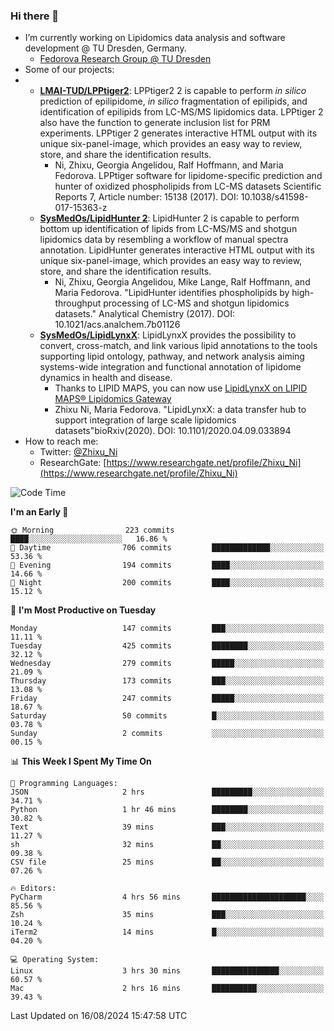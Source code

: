 ### Hi there 👋

- I’m currently working on Lipidomics data analysis and software development @ TU Dresden, Germany.
  + [Fedorova Research Group @ TU Dresden](https://tu-dresden.de/med/mf/zml/forschungsgruppen/fedorova/mitarbeiter-innen-der-fedorova-gruppe)
- Some of our projects:
- + **[LMAI-TUD/LPPtiger2](https://github.com/LMAI-TUD/lpptiger2)**: LPPtiger2 2 is capable to perform *in silico* prediction of epilipidome, *in silico* fragmentation of epilipids, and identification of epilipids from LC-MS/MS lipidomics data. LPPtiger 2 also have the function to generate inclusion list for PRM experiments. LPPtiger 2 generates interactive HTML output with its unique six-panel-image, which provides an easy way to review, store, and share the identification results. 
    * Ni, Zhixu, Georgia Angelidou, Ralf Hoffmann, and Maria Fedorova. LPPtiger software for lipidome-specific prediction and hunter of oxidized phospholipids from LC-MS datasets Scientific Reports 7, Article number: 15138 (2017). DOI: 10.1038/s41598-017-15363-z
  + **[SysMedOs/LipidHunter 2](https://github.com/SysMedOs/lipidhunter)**: LipidHunter 2 is capable to perform bottom up identification of lipids from LC-MS/MS and shotgun lipidomics data by resembling a workflow of manual spectra annotation. LipidHunter generates interactive HTML output with its unique six-panel-image, which provides an easy way to review, store, and share the identification results. 
    * Ni, Zhixu, Georgia Angelidou, Mike Lange, Ralf Hoffmann, and Maria Fedorova. "LipidHunter identifies phospholipids by high-throughput processing of LC-MS and shotgun lipidomics datasets." Analytical Chemistry (2017). DOI: 10.1021/acs.analchem.7b01126
  + **[SysMedOs/LipidLynxX](https://github.com/SysMedOs/LipidLynxX)**: LipidLynxX provides the possibility to convert, cross-match, and link various lipid annotations to the tools supporting lipid ontology, pathway, and network analysis aiming systems-wide integration and functional annotation of lipidome dynamics in health and disease.
    * Thanks to LIPID MAPS, you can now use [LipidLynxX on LIPID MAPS® Lipidomics Gateway](http://lipidmaps.org/lipidlynxx/)
    * Zhixu Ni, Maria Fedorova. "LipidLynxX: a data transfer hub to support integration of large scale lipidomics datasets"bioRxiv(2020). DOI: 10.1101/2020.04.09.033894
- How to reach me:
  + Twitter: [@Zhixu_Ni](https://twitter.com/Zhixu_Ni)
  + ResearchGate: [https://www.researchgate.net/profile/Zhixu_Ni](https://www.researchgate.net/profile/Zhixu_Ni)

<!--START_SECTION:waka-->
![Code Time](http://img.shields.io/badge/Code%20Time-2%2C172%20hrs%2048%20mins-blue)

**I'm an Early 🐤** 

```text
🌞 Morning                223 commits         ████░░░░░░░░░░░░░░░░░░░░░   16.86 % 
🌆 Daytime                706 commits         █████████████░░░░░░░░░░░░   53.36 % 
🌃 Evening                194 commits         ████░░░░░░░░░░░░░░░░░░░░░   14.66 % 
🌙 Night                  200 commits         ████░░░░░░░░░░░░░░░░░░░░░   15.12 % 
```
📅 **I'm Most Productive on Tuesday** 

```text
Monday                   147 commits         ███░░░░░░░░░░░░░░░░░░░░░░   11.11 % 
Tuesday                  425 commits         ████████░░░░░░░░░░░░░░░░░   32.12 % 
Wednesday                279 commits         █████░░░░░░░░░░░░░░░░░░░░   21.09 % 
Thursday                 173 commits         ███░░░░░░░░░░░░░░░░░░░░░░   13.08 % 
Friday                   247 commits         █████░░░░░░░░░░░░░░░░░░░░   18.67 % 
Saturday                 50 commits          █░░░░░░░░░░░░░░░░░░░░░░░░   03.78 % 
Sunday                   2 commits           ░░░░░░░░░░░░░░░░░░░░░░░░░   00.15 % 
```


📊 **This Week I Spent My Time On** 

```text
💬 Programming Languages: 
JSON                     2 hrs               █████████░░░░░░░░░░░░░░░░   34.71 % 
Python                   1 hr 46 mins        ████████░░░░░░░░░░░░░░░░░   30.82 % 
Text                     39 mins             ███░░░░░░░░░░░░░░░░░░░░░░   11.27 % 
sh                       32 mins             ██░░░░░░░░░░░░░░░░░░░░░░░   09.38 % 
CSV file                 25 mins             ██░░░░░░░░░░░░░░░░░░░░░░░   07.26 % 

🔥 Editors: 
PyCharm                  4 hrs 56 mins       █████████████████████░░░░   85.56 % 
Zsh                      35 mins             ███░░░░░░░░░░░░░░░░░░░░░░   10.24 % 
iTerm2                   14 mins             █░░░░░░░░░░░░░░░░░░░░░░░░   04.20 % 

💻 Operating System: 
Linux                    3 hrs 30 mins       ███████████████░░░░░░░░░░   60.57 % 
Mac                      2 hrs 16 mins       ██████████░░░░░░░░░░░░░░░   39.43 % 
```


 Last Updated on 16/08/2024 15:47:58 UTC
<!--END_SECTION:waka-->
